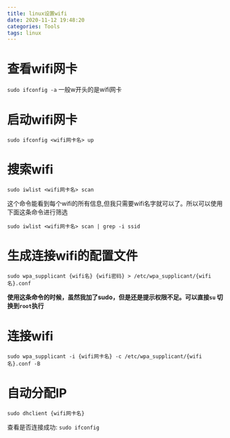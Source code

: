 ```yaml
---
title: linux设置wifi
date: 2020-11-12 19:48:20
categories: Tools
tags: linux
---
```


# 查看wifi网卡

`sudo ifconfig -a`
一般w开头的是wifi网卡

# 启动wifi网卡

`sudo ifconfig <wifi网卡名> up`

# 搜索wifi

`sudo iwlist <wifi网卡名> scan`

这个命令能看到每个wifi的所有信息,但我只需要wifi名字就可以了。所以可以使用下面这条命令进行筛选

`sudo iwlist <wifi网卡名> scan | grep -i ssid`

# 生成连接wifi的配置文件

`sudo wpa_supplicant {wifi名} {wifi密码} > /etc/wpa_supplicant/{wifi名}.conf`

**使用这条命令的时候，虽然我加了sudo，但是还是提示权限不足。可以直接`su` 切换到`root`执行**

# 连接wifi

`sudo wpa_supplicant -i {wifi网卡名} -c /etc/wpa_supplicant/{wifi名}.conf -B`

# 自动分配IP

`sudo dhclient {wifi网卡名}`

查看是否连接成功: `sudo ifconfig`




